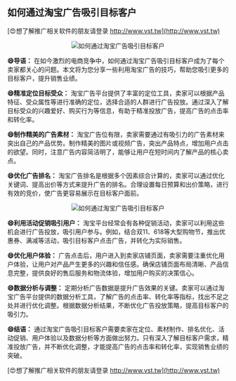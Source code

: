 ## **如何通过淘宝广告吸引目标客户**

[😍想了解推广相关软件的朋友请登录 http://www.vst.tw](http://www.vst.tw)

 <center><img src="https://vst.tw/MP4/tuiguang/png/7.png" alt="如何通过淘宝广告吸引目标客户"></center>

**😄导语：**
在如今激烈的电商竞争中，如何通过淘宝广告吸引目标客户成为了每个卖家都关心的问题。本文将为您分享一些利用淘宝广告的技巧，帮助您吸引更多的目标客户，提升销售业绩。

**😄精准定位目标受众：**
淘宝广告平台提供了丰富的定位工具，卖家可以根据产品特征、受众属性等进行准确的定位，选择合适的人群进行广告投放。通过深入了解目标受众的兴趣爱好、购买行为等信息，有助于精准投放广告，提高广告的点击率和转化率。

**😄制作精美的广告素材：**
淘宝广告位有限，卖家需要通过有吸引力的广告素材来突出自己的产品优势。制作精美的图片或视频广告，突出产品特点，增加用户点击的欲望。同时，注意广告内容简洁明了，能够让用户在短时间内了解产品的核心卖点。

**😄优化广告排名：**
淘宝广告排名是根据多个因素综合计算的，卖家可以通过优化关键词、提高出价等方式来提升广告的排名。合理设置每日预算和出价策略，进行有效的竞价，使广告更容易展示在目标客户面前。

 <center><img src="https://vst.tw/MP4/tuiguang/png/4.png" alt="如何通过淘宝广告吸引目标客户"></center>

**😄利用活动促销吸引用户：**
淘宝平台经常会有各种促销活动，卖家可以利用这些机会进行广告投放，吸引用户参与。例如，结合双11、618等大型购物节，推出优惠券、满减等活动，吸引目标客户点击广告，并转化为实际销售。

**😄优化用户体验：**
广告点击后，用户进入到卖家店铺页面，卖家需要注重优化用户体验，让用户对产品产生更多的兴趣和信任感。确保店铺页面布局清晰、产品信息完整，提供良好的售后服务和物流体验，增加用户购买的决策信心。

**😄数据分析与调整：**
定期分析广告数据是提升广告效果的关键。卖家可以通过淘宝广告平台提供的数据分析工具，了解广告的点击率、转化率等指标，找出不足之处并进行优化调整。根据数据分析结果，不断优化广告投放策略，提高目标客户的吸引力。

**😄结语：**
通过淘宝广告吸引目标客户需要卖家在定位、素材制作、排名优化、活动促销、用户体验以及数据分析等方面做出努力。只有深入了解目标客户需求，精准投放广告，并不断优化调整，才能提高广告的点击率和转化率，实现销售业绩的突破。

[😍想了解推广相关软件的朋友请登录 http://www.vst.tw](http://www.vst.tw)




